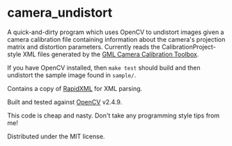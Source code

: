 camera_undistort
================

A quick-and-dirty program which uses OpenCV to undistort images given a camera
calibration file containing information about the camera's projection matrix
and distortion parameters.  Currently reads the CalibrationProject-style XML
files generated by the [GML Camera Calibration Toolbox]("http://graphics.cs.msu.ru/en/node/909").

If you have OpenCV installed, then <code>make test</code> should build and then
undistort the sample image found in <code>sample/</code>.

Contains a copy of [RapidXML]("http://rapidxml.sourceforge.net/") for XML parsing.

Built and tested against [OpenCV]("http://www.opencv.org/") v2.4.9.

This code is cheap and nasty.  Don't take any programming style tips from me!

Distributed under the MIT license.
